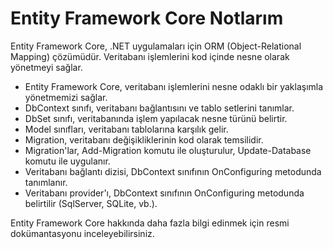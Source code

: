 # Entity Framework Core Notlarım

Entity Framework Core, .NET uygulamaları için ORM (Object-Relational Mapping) çözümüdür. Veritabanı işlemlerini kod içinde nesne olarak yönetmeyi sağlar.

- Entity Framework Core, veritabanı işlemlerini nesne odaklı bir yaklaşımla yönetmemizi sağlar.
- DbContext sınıfı, veritabanı bağlantısını ve tablo setlerini tanımlar.
- DbSet<T> sınıfı, veritabanında işlem yapılacak nesne türünü belirtir.
- Model sınıfları, veritabanı tablolarına karşılık gelir.
- Migration, veritabanı değişikliklerinin kod olarak temsilidir.
- Migration'lar, Add-Migration komutu ile oluşturulur, Update-Database komutu ile uygulanır.
- Veritabanı bağlantı dizisi, DbContext sınıfının OnConfiguring metodunda tanımlanır.
- Veritabanı provider'ı, DbContext sınıfının OnConfiguring metodunda belirtilir (SqlServer, SQLite, vb.).

Entity Framework Core hakkında daha fazla bilgi edinmek için resmi dokümantasyonu inceleyebilirsiniz.
